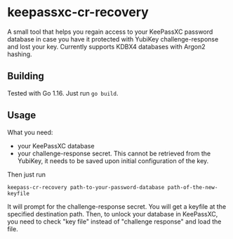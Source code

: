 # keepassxc-cr-recovery

A small tool that helps you regain access to your KeePassXC password database in case you have it protected with YubiKey challenge-response and lost your key.
Currently supports KDBX4 databases with Argon2 hashing.

## Building

Tested with Go 1.16. Just run `go build`.

## Usage

What you need:
* your KeePassXC database
* your challenge-response secret. This cannot be retrieved from the YubiKey, it needs to be saved upon initial configuration of the key.

Then just run
```shell
keepass-cr-recovery path-to-your-password-database path-of-the-new-keyfile
```
It will prompt for the challenge-response secret. You will get a keyfile at the specified destination path. Then, to unlock your database in KeePassXC, you need to check "key file" instead of "challenge response" and load the file. 